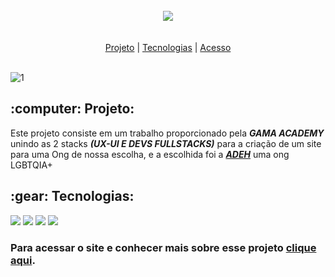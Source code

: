 <br>
<div align="center">
  <img src="https://user-images.githubusercontent.com/29720117/141602763-36ceaeae-9e93-419a-8dad-48edc0d5ba77.png"/>
</div>
<br>
<br>
<div align="center">
  <a href="#projeto">Projeto</a>  |
  <a href="#tecnologias">Tecnologias</a>  |
  <a href="#acesso"><span>Acesso</span></a> 
</div>
<br>

![1](https://user-images.githubusercontent.com/29720117/141602442-e7a9da2b-11eb-44ed-871e-a2144ae9127a.png)

<h2 align="center">
  
 <h2 id="projeto">:computer: Projeto:</h2>
  
  <p>Este projeto consiste em um trabalho proporcionado pela <b><i>GAMA ACADEMY</i></b> unindo as 2 stacks <b><i>(UX-UI E DEVS FULLSTACKS)</i></b> para a criação de um site para uma Ong de nossa escolha, e a escolhida foi a <a href="https://www.instagram.com/adehonline/" target="_blank"><b><i>ADEH</i></b></a> uma ong LGBTQIA+</p>
  
  
  <h2 id="tecnologias">:gear: Tecnologias:</h2>
  
  <p>
    <img src="https://img.shields.io/badge/HTML5-E34F26?style=for-the-badge&logo=html5&logoColor=white"/>
    <img src="https://img.shields.io/badge/CSS3-1572B6?style=for-the-badge&logo=css3&logoColor=white"/>
    <img src="https://img.shields.io/badge/JavaScript-323330?style=for-the-badge&logo=javascript&logoColor=F7DF1E"/>
    <img src="https://img.shields.io/badge/Bootstrap-563D7C?style=for-the-badge&logo=bootstrap&logoColor=white"/>
    
  </p>
  
  <h3 id="acesso">Para acessar o site e conhecer mais sobre esse projeto <a href="https://adeh.netlify.app/">clique aqui</a>.</h3>
